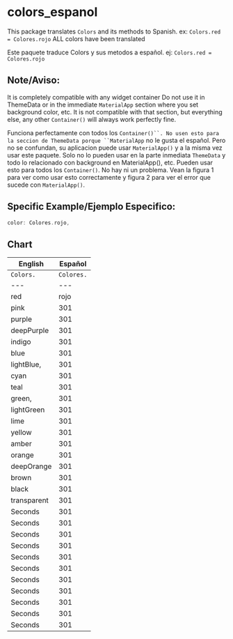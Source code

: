 # colors_espanol

This package translates ```Colors``` and its methods to Spanish.
ex: ```Colors.red = Colores.rojo```
ALL colors have been translated


Este paquete traduce Colors y sus metodos a español.
ej: ```Colors.red = Colores.rojo```
## Note/Aviso:
It is completely compatible with any widget container
Do not use it in ThemeData or in the immediate ```MaterialApp``` section where you set background color, etc. 
It is not compatible with that section, but everything else, any other ```Container()```
will always work perfectly fine.

Funciona perfectamente con todos los ```Container()``. No usen esto para la seccion de
ThemeData porque ``MaterialApp``` no le gusta el español. Pero no se confundan, su aplicacion puede usar ```MaterialApp()``` 
y a la misma vez usar este paquete. Solo no lo pueden usar en la parte inmediata  ```ThemeData``` y todo lo relacionado con background en MaterialApp(), etc.
Pueden usar esto para todos los ```Container()```. No hay ni un problema. Vean la figura 1 para ver como usar esto correctamente y figura 2 para ver el error 
que sucede con ```MaterialApp()```.
## Specific Example/Ejemplo Especifico:

```dart 
color: Colores.rojo,
```

## Chart
English | Español 
--- | --- | 
```Colors.```| ```Colores.``` 
--- | --- | 
red | rojo | 
pink | 301 | 
purple | 301 | 
deepPurple | 301 | 
indigo | 301 | 
blue | 301 | 
lightBlue, | 301 | 
cyan | 301 | 
teal | 301 | 
green, | 301 | 
lightGreen | 301 | 
lime | 301 | 
yellow | 301 | 
amber | 301 | 
orange | 301 | 
deepOrange| 301 | 
brown | 301 | 
black | 301 | 
transparent | 301 | 
Seconds | 301 | 
Seconds | 301 | 
Seconds | 301 | 
Seconds | 301 | 
Seconds | 301 | 
Seconds | 301 | 
Seconds | 301 | 
Seconds | 301 | 
Seconds | 301 | 
Seconds | 301 | 
Seconds | 301 | 



<!-- - [Lab: Write your first Flutter app](https://flutter.dev/docs/get-started/codelab) -->



